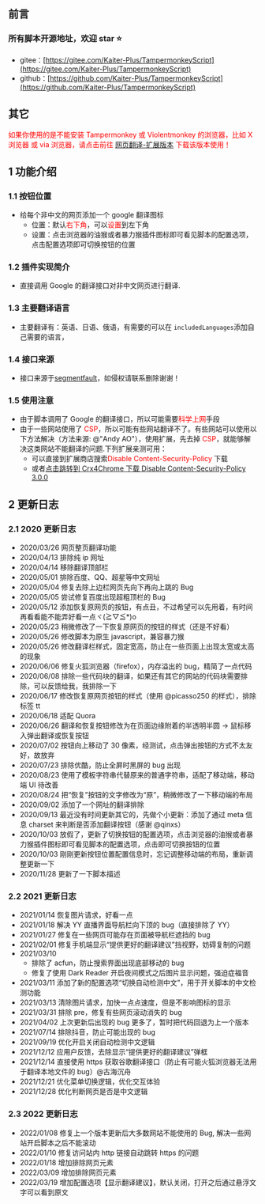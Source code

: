 ## 前言

### 所有脚本开源地址，欢迎 star ⭐

- gitee：[https://gitee.com/Kaiter-Plus/TampermonkeyScript](https://gitee.com/Kaiter-Plus/TampermonkeyScript)
- github：[https://github.com/Kaiter-Plus/TampermonkeyScript](https://github.com/Kaiter-Plus/TampermonkeyScript)

## 其它

<span style="color:red">如果你使用的是不能安装 Tampermonkey 或 Violentmonkey 的浏览器，比如 X 浏览器 或 via 浏览器，请点击前往 [网页翻译-扩展版本](https://greasyfork.org/zh-CN/scripts/423469-%E7%BD%91%E9%A1%B5%E7%BF%BB%E8%AF%91-%E6%89%A9%E5%B1%95%E7%89%88%E6%9C%AC) 下载该版本使用！</span>

## 1 功能介绍

### 1.1 按钮位置

- 给每个非中文的网页添加一个 google 翻译图标
  - 位置：默认<span style="color: red">右下角</span>，可以<span style="color:red">设置</span>到左下角
  - 设置：点击浏览器的油猴或者暴力猴插件图标即可看见脚本的配置选项，点击配置选项即可切换按钮的位置

### 1.2 插件实现简介

- 直接调用 Google 的翻译接口对非中文网页进行翻译.

### 1.3 主要翻译语言

- 主要翻译有：英语、日语、俄语，有需要的可以在 <code>includedLanguages</code>添加自己需要的语言，

### 1.4 接口来源

- 接口来源于[segmentfault](https://segmentfault.com/a/1190000016247035)，如侵权请联系删除谢谢！

### 1.5 使用注意

- 由于脚本调用了 Google 的翻译接口，所以可能需要<span style="color:red">科学上网</span>手段
- 由于一些网站使用了 <span style="color:red">CSP</span>，所以可能有些网站翻译不了。有些网站可以使用以下方法解决（方法来源: @"Andy AO"），使用扩展，先去掉 <span style="color:red">CSP</span>，就能够解决这类网站不能翻译的问题.下列扩展亲测可用：
  - 可以直接到扩展商店搜索<span style="color:red">Disable Content-Security-Policy </span>下载
  - 或者[点击跳转到 Crx4Chrome 下载 Disable Content-Security-Policy 3.0.0](https://www.crx4chrome.com/crx/16901/)

## 2 更新日志

### 2.1 2020 更新日志

- 2020/03/26 网页整页翻译功能
- 2020/04/13 排除纯 ip 网址
- 2020/04/14 移除翻译顶部栏
- 2020/05/01 排除百度、QQ、超星等中文网址
- 2020/05/04 修复去除上边栏网页先向下再向上跳的 Bug
- 2020/05/05 尝试修复百度出现超粗顶栏的 Bug
- 2020/05/12 添加恢复原网页的按钮，有点丑，不过希望可以先用着，有时间再看看能不能弄好看一点ヾ(≧▽≦\*)o
- 2020/05/23 稍微修改了一下恢复原网页的按钮的样式（还是不好看）
- 2020/05/26 修改脚本为原生 javascript，兼容暴力猴
- 2020/05/26 修改翻译栏样式，固定宽高，防止在一些页面上出现太宽或太高的现象
- 2020/06/06 修复火狐浏览器（firefox），内存溢出的 bug，精简了一点代码
- 2020/06/08 排除一些代码块的翻译，如果还有其它的网站的代码块需要排除，可以反馈给我，我排除一下
- 2020/06/17 修改恢复原网页按钮的样式（使用 @picasso250 的样式），排除标签 tt
- 2020/06/18 适配 Quora
- 2020/06/26 翻译和恢复按钮修改为在页面边缘附着的半透明半圆 -> 鼠标移入弹出翻译或恢复按钮
- 2020/07/02 按钮向上移动了 30 像素，经测试，点击弹出按钮的方式不太友好，故放弃
- 2020/07/23 排除优酷，防止全屏时黑屏的 bug 出现
- 2020/08/23 使用了模板字符串代替原来的普通字符串，适配了移动端，移动端 UI 待改善
- 2020/08/24 把“恢复”按钮的文字修改为“原”，稍微修改了一下移动端的布局
- 2020/09/02 添加了一个网址的翻译排除
- 2020/09/13 最近没有时间更新其它的，先做个小更新：添加了通过 meta 信息 charset 来判断是否添加翻译按钮（感谢 @qinxs）
- 2020/10/03 放假了，更新了切换按钮的配置选项，点击浏览器的油猴或者暴力猴插件图标即可看见脚本的配置选项，点击即可切换按钮的位置
- 2020/10/03 刚刚更新按钮位置配置信息时，忘记调整移动端的布局，重新调整更新一下
- 2020/11/28 更新了一下脚本描述

### 2.2 2021 更新日志

- 2021/01/14 恢复图片请求，好看一点
- 2021/01/18 解决 YY 直播界面导航栏向下顶的 bug（直接排除了 YY）
- 2021/01/27 修复在一些网页可能存在页面被导航栏遮挡的 bug
- 2021/02/01 修复手机端显示“提供更好的翻译建议”挡视野，妨碍复制的问题
- 2021/03/10
  - 排除了 acfun，防止搜索界面出现底部移动的 bug
  - 修复了使用 Dark Reader 开启夜间模式之后图片显示问题，强迫症福音
- 2021/03/11 添加了新的配置选项“切换自动检测中文”，用于开关脚本的中文检测功能
- 2021/03/13 清除图片请求，加快一点点速度，但是不影响图标的显示
- 2021/03/31 排除 pre，修复有些网页滚动消失的 bug
- 2021/04/02 上次更新后出现的 bug 更多了，暂时把代码回退为上一个版本
- 2021/07/14 排除抖音，防止可能出现的 bug
- 2021/09/19 优化开启关闭自动检测中文逻辑
- 2021/12/12 应用户反馈，去除显示“提供更好的翻译建议”弹框
- 2021/12/14 直接使用 https 获取谷歌翻译接口（防止有可能火狐浏览器无法用于翻译本地文件的 bug）@古海沉舟
- 2021/12/21 优化菜单切换逻辑，优化交互体验
- 2021/12/28 优化判断网页是否是中文逻辑

### 2.3 2022 更新日志

- 2022/01/08 修复上一个版本更新后大多数网站不能使用的 Bug, 解决一些网站开启脚本之后不能滚动
- 2022/01/10 修复访问站内 http 链接自动跳转 https 的问题
- 2022/01/18 增加排除网页元素
- 2022/03/09 增加排除网页元素
- 2022/03/19 增加配置选项【显示翻译建议】，默认关闭，打开之后通过悬浮文字可以看到原文
